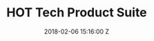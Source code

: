 ---
title: HOT Tech Product Suite
date: 2018-02-06 15:16:00 Z
position: 4
Block 0:
  Header: What is OpenStreetMap
  Text: HOT continues to develop a strong technical foundation to involve and empower communities, which has had a substantial impact in open mapping ecosystem.
  Image: "https://cdn.hotosm.org/website/Ramani+Huria+TZ+2-5d464a.jpg"
tasking-manager:
  Header: Tasking Manager
  Text: The HOT Tasking Manager is a mapping tool designed and built for the Humanitarian OpenStreetMap Team’s collaborative mapping process in OpenStreetMap. Contribute to OSM collaboratively with the global open mapping community using the Tasking Manager.
  Image: https://cdn.hotosm.org/website/blog-post-1-image-2+(1).jpg
  Tools:
  - Name: Learn More
    URL: https://tasks.hotosm.org/
Fair:
  Header: fAIr
  Text: fAIr is an open AI-assisted mapping service developed by the Humanitarian OpenStreetMap Team (HOT) that aims to improve the efficiency and accuracy of mapping efforts for humanitarian purposes.
  Image: "https://www.hotosm.org/uploads/fair-demo.png"
  Tools:
  - Name: Learn More
    URL: https://fair-dev.hotosm.org/
Export-tool:
  Header: HOT Export Tools
  Text: The HOT Export Tool is an open service that creates customized extracts of up-to-date OSM data in various file formats, such as ESRI shapefiles (.shapefile), google KML (.kml), GeoPackage (.gpkg) dan MBTiles (.mbtiles).
  Image: https://cdn.hotosm.org/website/Export+Tool+Blog+2.png
  Tools:
  - Name: Learn More
    URL: https://export.hotosm.org/en/v3/
Oam:
  Header: Open Aerial Map (OAM)
  Text: OpenAerialMap is an open service to provide access to a commons of openly licensed imagery and map layer services. Download or contribute imagery to the growing commons of openly licensed imagery.
  Image: "https://s3.amazonaws.com/hotwww/files/old/Screen%20Shot%202015-07-24%20at%2000.13.20.png"
  Tools:
  - Name: Learn More
    URL: https://openaerialmap.org/
Fmtm:
  Header: Field Mapping Tasking Manager (FMTM)
  Text: The FMTM is a standalone mobile and web application that works using OpenDataKit (ODK), a powerful data collection platform that leverages commonly-available mobile Android devices to enable people to input information including geospatial data in the field.
  Image: https://cdn.hotosm.org/website/FMTM-Explanation.jpg
  Tools:
  - Name: Learn More
    URL: "/tech-suite/field-mapping-tasking-manager/"
layout: tech-suite
---